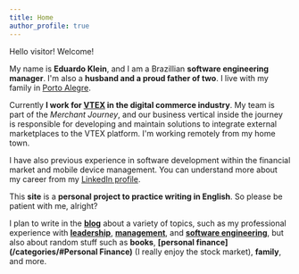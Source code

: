 ```yaml
---
title: Home
author_profile: true
---
```


Hello visitor! Welcome!

My name is **Eduardo Klein**, and I am a Brazillian **software engineering manager**. I'm also a **husband and a proud father of two**. I live with my family in [Porto Alegre](https://en.wikipedia.org/wiki/Porto_Alegre).

Currently **I work for [VTEX](https://vtex.com/) in the digital commerce industry**. My team is part of the *Merchant Journey*, and our business vertical inside the journey is responsible for developing and maintain solutions to integrate external marketplaces to the VTEX platform. I'm working remotely from my home town. 

I have also previous experience in software development within the financial market and mobile device management. You can understand more about my career from my [LinkedIn profile](https://www.linkedin.com/in/eduardopklein).

This **site** is a **personal project to practice writing in English**. So please be patient with me, alright?

I plan to write in the **[blog](/blog)** about a variety of topics, such as my professional experience with **[leadership](/leadership)**, **[management](/mgmt)**, and **[software engineering](/mgmt/swe)**, but also about random stuff such as **books**, **[personal finance](/categories/#Personal Finance)** (I really enjoy the stock market), **family**, and more.